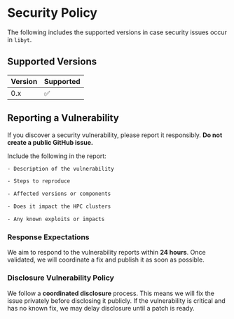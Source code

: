 # Security Policy

The following includes the supported versions in case security issues occur in `libyt`.

## Supported Versions

| Version | Supported          |
| ------- | ------------------ |
| 0.x     | :white_check_mark: |

## Reporting a Vulnerability

If you discover a security vulnerability, please report it responsibly. **Do not create a public GitHub issue.**

Include the following in the report:
```txt
- Description of the vulnerability

- Steps to reproduce

- Affected versions or components

- Does it impact the HPC clusters

- Any known exploits or impacts
```

### Response Expectations

We aim to respond to the vulnerability reports within **24 hours**.
Once validated, we will coordinate a fix and publish it as soon as possible.

### Disclosure Vulnerability Policy

We follow a **coordinated disclosure** process. 
This means we will fix the issue privately before disclosing it publicly.
If the vulnerability is critical and has no known fix, we may delay disclosure until a patch is ready.
